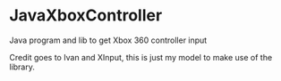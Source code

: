 # JavaXboxController
Java program and lib to get Xbox 360 controller input

Credit goes to Ivan and XInput, this is just my model to make use of the library.
